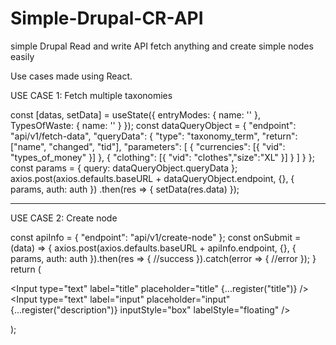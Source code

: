 # Simple-Drupal-CR-API

simple Drupal Read and write API
fetch anything and create simple nodes easily

Use cases made using React.

USE CASE 1: Fetch multiple taxonomies

const [datas, setData] = useState({ entryModes: { name: '' }, TypesOfWaste: { name: '' } });
const dataQueryObject = {
    "endpoint": "api/v1/fetch-data",
    "queryData": {
        "type": "taxonomy_term",
        "return": ["name", "changed", "tid"],
        "parameters": [
            {
                "currencies": [{ "vid": "types_of_money" }]
            },
            {
                "clothing": [{ "vid": "clothes","size":"XL" }]
            }
        ]
    }
};
const params = { query: dataQueryObject.queryData };
axios.post(axios.defaults.baseURL + dataQueryObject.endpoint, {}, { params, auth: auth })
.then(res => { setData(res.data) });


------------------------------------------------------------------------------------------------------------------------------------------------------------------------------------------------------------------


USE CASE 2: Create node

const apiInfo = { "endpoint": "api/v1/create-node" };
const onSubmit = (data) => {
  axios.post(axios.defaults.baseURL + apiInfo.endpoint, {}, { params, auth: auth }).then(res => {
    //success
  }).catch(error => {
    //error
  });
}
return (
  <Page>
    <form onSubmit={handleSubmit(onSubmit)}>
      <Input type="text" label="title" placeholder="title" {...register("title")} />
      <Input type="text" label="input" placeholder="input" {...register("description")} inputStyle="box" labelStyle="floating" />
    </form>
  </Page>
);
